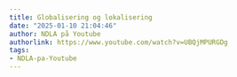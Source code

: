 ```yaml
---
title: Globalisering og lokalisering
date: "2025-01-10 21:04:46"
author: NDLA på Youtube
authorlink: https://www.youtube.com/watch?v=UBQjMPURGDg
tags:
- NDLA-pa-Youtube
---
```

